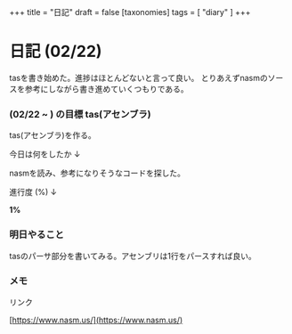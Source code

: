 +++
title = "日記"
draft = false
[taxonomies]
tags = [ "diary" ]
+++

# 日記 (02/22)

tasを書き始めた。進捗はほとんどないと言って良い。
とりあえずnasmのソースを参考にしながら書き進めていくつもりである。

### (02/22 ~ ) の目標 tas(アセンブラ)

tas(アセンブラ)を作る。

今日は何をしたか ↓

nasmを読み、参考になりそうなコードを探した。

進行度 (%) ↓

**1%**

### 明日やること
tasのパーサ部分を書いてみる。アセンブリは1行をパースすれば良い。

### メモ

リンク

[https://www.nasm.us/](https://www.nasm.us/)
